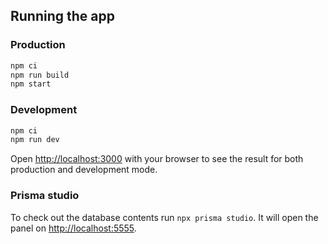 ## Running the app

### Production

```bash
npm ci
npm run build
npm start
```

### Development

```bash
npm ci
npm run dev
```

Open [http://localhost:3000](http://localhost:3000) with your browser to see the result for both production and development mode.

### Prisma studio

To check out the database contents run `npx prisma studio`.
It will open the panel on [http://localhost:5555](http://localhost:5555).
